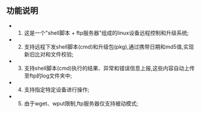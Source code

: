 ## 功能说明

* 1. 这是一个"shell脚本 + ftp服务器"组成的linux设备远程控制和升级系统;

* 2. 支持远程下发shell脚本(cmd)和升级包(pkg),通过携带日期和md5值,实现新旧比对和文件校验;

* 3. 支持shell脚本(cmd)执行的结果、异常和错误信息上报,这些内容自动上传至ftp的log文件夹中;

* 4. 支持指定特定设备进行操作;

* 5. 由于wget、wput限制,ftp服务器仅支持被动模式;
